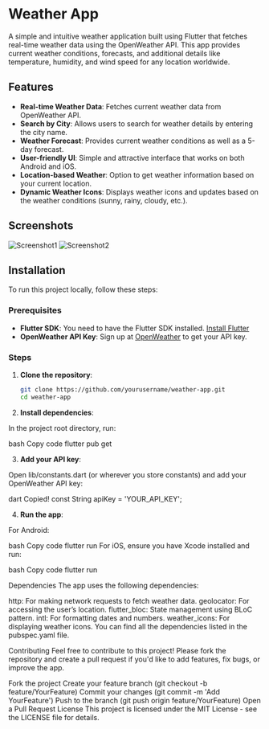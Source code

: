# Weather App

A simple and intuitive weather application built using Flutter that fetches real-time weather data using the OpenWeather API. This app provides current weather conditions, forecasts, and additional details like temperature, humidity, and wind speed for any location worldwide.

## Features

- **Real-time Weather Data**: Fetches current weather data from OpenWeather API.
- **Search by City**: Allows users to search for weather details by entering the city name.
- **Weather Forecast**: Provides current weather conditions as well as a 5-day forecast.
- **User-friendly UI**: Simple and attractive interface that works on both Android and iOS.
- **Location-based Weather**: Option to get weather information based on your current location.
- **Dynamic Weather Icons**: Displays weather icons and updates based on the weather conditions (sunny, rainy, cloudy, etc.).

## Screenshots

<!-- Add screenshots here showing the UI of your weather app -->
![Screenshot1](path_to_screenshot_1)
![Screenshot2](path_to_screenshot_2)

## Installation

To run this project locally, follow these steps:

### Prerequisites

- **Flutter SDK**: You need to have the Flutter SDK installed. [Install Flutter](https://flutter.dev/docs/get-started/install)
- **OpenWeather API Key**: Sign up at [OpenWeather](https://openweathermap.org/api) to get your API key.

### Steps

1. **Clone the repository**:

   ```bash
   git clone https://github.com/yourusername/weather-app.git
   cd weather-app

2. **Install dependencies**:

In the project root directory, run:

bash
Copy code
flutter pub get

3. **Add your API key**:

Open lib/constants.dart (or wherever you store constants) and add your OpenWeather API key:

dart
Copied!
const String apiKey = 'YOUR_API_KEY';

4. **Run the app**:

For Android:

bash
Copy code
flutter run
For iOS, ensure you have Xcode installed and run:

bash
Copy code
flutter run

Dependencies
The app uses the following dependencies:

http: For making network requests to fetch weather data.
geolocator: For accessing the user’s location.
flutter_bloc: State management using BLoC pattern.
intl: For formatting dates and numbers.
weather_icons: For displaying weather icons.
You can find all the dependencies listed in the pubspec.yaml file.

Contributing
Feel free to contribute to this project! Please fork the repository and create a pull request if you'd like to add features, fix bugs, or improve the app.

Fork the project
Create your feature branch (git checkout -b feature/YourFeature)
Commit your changes (git commit -m 'Add YourFeature')
Push to the branch (git push origin feature/YourFeature)
Open a Pull Request
License
This project is licensed under the MIT License - see the LICENSE file for details.

